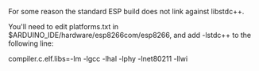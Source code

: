 For some reason the standard ESP build does not link against libstdc++.

You'll need to edit platforms.txt in $ARDUINO_IDE/hardware/esp8266com/esp8266, and add -lstdc++ to the following line:

compiler.c.elf.libs=-lm -lgcc -lhal -lphy -lnet80211 -llwi
